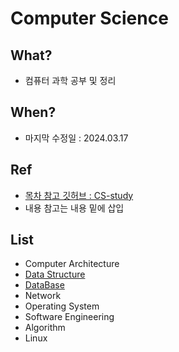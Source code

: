 # Computer Science

## What?
* 컴퓨터 과학 공부 및 정리

## When?
* 마지막 수정일 : 2024.03.17

## Ref
* [목차 참고 깃허브 : CS-study](https://github.com/Seogeurim/CS-study)
* 내용 참고는 내용 밑에 삽입

## List
* Computer Architecture
* [Data Structure](https://github.com/BangYunseo/TIL/tree/main/ComputerScience/Data%20Structure)
* [DataBase](https://github.com/BangYunseo/TIL/tree/main/ComputerScience/DataBase)
* Network
* Operating System
* Software Engineering
* Algorithm
* Linux
